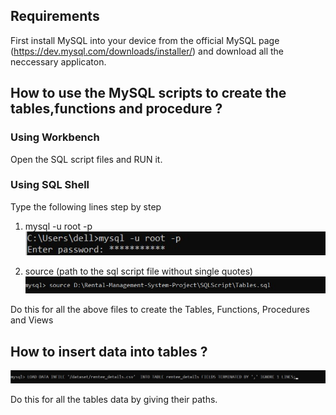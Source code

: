 ## Requirements

First install MySQL into your device from the official MySQL page (https://dev.mysql.com/downloads/installer/) and download all the neccessary applicaton.

## How to use the MySQL scripts to create the tables,functions and procedure ?

### Using Workbench
Open the SQL script files and RUN it.

### Using SQL Shell

Type the following lines step by step

1.  mysql -u root -p <br>
![](https://github.com/Aman-Kisan/Rental-Management-System-Project/blob/main/DB/MySQL%20scripts/pic1.jpg)

2.  source (path to the sql script file without single quotes)<br>
![](https://github.com/Aman-Kisan/Rental-Management-System-Project/blob/main/DB/MySQL%20scripts/pic2.jpg)

Do this for all the above files to create the Tables, Functions, Procedures and Views

## How to insert data into tables ?

![](https://github.com/Aman-Kisan/Rental-Management-System-Project/blob/main/DB/MySQL%20scripts/pic3.jpg)

Do this for all the tables data by giving their paths.
